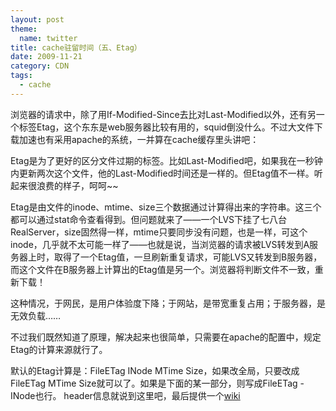 ```yaml
---
layout: post
theme:
  name: twitter
title: cache驻留时间（五、Etag）
date: 2009-11-21
category: CDN
tags: 
  - cache
---
```


浏览器的请求中，除了用If-Modified-Since去比对Last-Modified以外，还有另一个标签Etag，这个东东是web服务器比较有用的，squid倒没什么。不过大文件下载加速也有采用apache的系统，一并算在cache缓存里头讲吧：

Etag是为了更好的区分文件过期的标签。比如Last-Modified吧，如果我在一秒钟内更新两次这个文件，他的Last-Modified时间还是一样的。但Etag值不一样。听起来很浪费的样子，呵呵~~

Etag是由文件的inode、mtime、size三个数据通过计算得出来的字符串。这三个都可以通过stat命令查看得到。但问题就来了——一个LVS下挂了七八台RealServer，size固然得一样，mtime只要同步没有问题，也是一样，可这个inode，几乎就不太可能一样了——也就是说，当浏览器的请求被LVS转发到A服务器上时，取得了一个Etag值，一旦刷新重复请求，可能LVS又转发到B服务器，而这个文件在B服务器上计算出的Etag值是另一个。浏览器将判断文件不一致，重新下载！

这种情况，于网民，是用户体验度下降；于网站，是带宽重复占用；于服务器，是无效负载……

不过我们既然知道了原理，解决起来也很简单，只需要在apache的配置中，规定Etag的计算来源就行了。

默认的Etag计算是：FileETag INode MTime Size，如果改全局，只要改成FileETag MTime Size就可以了。如果是下面的某一部分，则写成FileETag -INode也行。
header信息就说到这里吧，最后提供一个[wiki](http://en.wikipedia.org/wiki/List_of_HTTP_headers)


